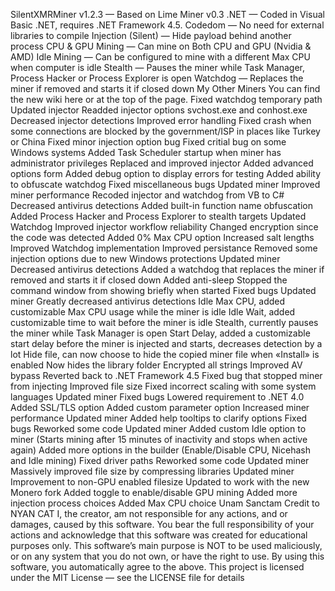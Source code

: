 SilentXMRMiner v1.2.3 — Based on Lime Miner v0.3
.NET — Coded in Visual Basic .NET, requires .NET Framework 4.5.
Codedom — No need for external libraries to compile
Injection (Silent) — Hide payload behind another process
CPU & GPU Mining — Can mine on Both CPU and GPU (Nvidia & AMD)
Idle Mining — Can be configured to mine with a different Max CPU when computer is idle
Stealth — Pauses the miner while Task Manager, Process Hacker or Process Explorer is open
Watchdog — Replaces the miner if removed and starts it if closed down
My Other Miners
You can find the new wiki here or at the top of the page.
Fixed watchdog temporary path
Updated injector
Readded injector options svchost.exe and conhost.exe
Decreased injector detections
Improved error handling
Fixed crash when some connections are blocked by the government/ISP in places like Turkey or China
Fixed minor injection option bug
Fixed critial bug on some Windows systems
Added Task Scheduler startup when miner has administrator privileges
Replaced and improved injector
Added advanced options form
Added debug option to display errors for testing
Added ability to obfuscate watchdog
Fixed miscellaneous bugs
Updated miner
Improved miner performance
Recoded injector and watchdog from VB to C#
Decreased antivirus detections
Added built-in function name obfuscation
Added Process Hacker and Process Explorer to stealth targets
Updated Watchdog
Improved injector workflow reliability
Changed encryption since the code was detected
Added 0% Max CPU option
Increased salt lengths
Improved Watchdog implementation
Improved persistance
Removed some injection options due to new Windows protections
Updated miner
Decreased antivirus detections
Added a watchdog that replaces the miner if removed and starts it if closed down
Added anti-sleep
Stopped the command window from showing briefly when started
Fixed bugs
Updated miner
Greatly decreased antivirus detections
Idle Max CPU, added customizable Max CPU usage while the miner is idle
Idle Wait, added customizable time to wait before the miner is idle
Stealth, currently pauses the miner while Task Manager is open
Start Delay, added a customizable start delay before the miner is injected and starts, decreases detection by a lot
Hide file, can now choose to hide the copied miner file when «Install» is enabled
Now hides the library folder
Encrypted all strings
Improved AV bypass
Reverted back to .NET Framework 4.5
Fixed bug that stopped miner from injecting
Improved file size
Fixed incorrect scaling with some system languages
Updated miner
Fixed bugs
Lowered requirement to .NET 4.0
Added SSL/TLS option
Added custom parameter option
Increased miner performance
Updated miner
Added help tooltips to clarify options
Fixed bugs
Reworked some code
Updated miner
Added custom Idle option to miner (Starts mining after 15 minutes of inactivity and stops when active again)
Added more options in the builder (Enable/Disable CPU, Nicehash and Idle mining)
Fixed driver paths
Reworked some code
Updated miner
Massively improved file size by compressing libraries
Updated miner
Improvement to non-GPU enabled filesize
Updated to work with the new Monero fork
Added toggle to enable/disable GPU mining
Added more injection process choices
Added Max CPU choice
Unam Sanctam
Credit to NYAN CAT
I, the creator, am not responsible for any actions, and or damages, caused by this software.
You bear the full responsibility of your actions and acknowledge that this software was created for educational purposes only.
This software’s main purpose is NOT to be used maliciously, or on any system that you do not own, or have the right to use.
By using this software, you automatically agree to the above.
This project is licensed under the MIT License — see the LICENSE file for details
